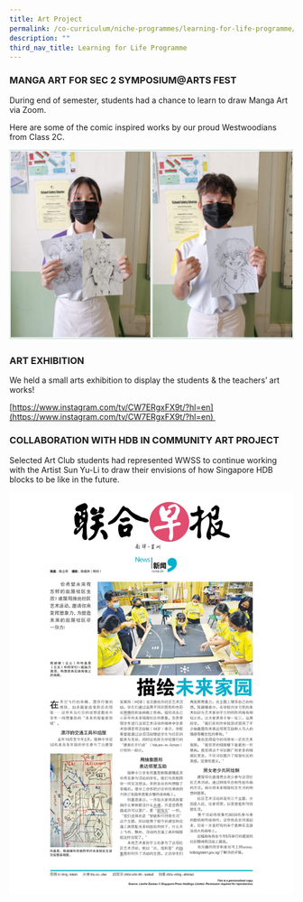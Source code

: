 ```yaml
---
title: Art Project
permalink: /co-curriculum/niche-programmes/learning-for-life-programme/art-project/
description: ""
third_nav_title: Learning for Life Programme
---
```

### MANGA ART FOR SEC 2 SYMPOSIUM@ARTS FEST


During end of semester, students had a chance to learn to draw Manga Art via Zoom.  
  
Here are some of the comic inspired works by our proud Westwoodians from Class 2C.

![](/images/manga%20art.png)

### ART EXHIBITION


We held a small arts exhibition to display the students & the teachers’ art works!  
  
[https://www.instagram.com/tv/CW7ERgxFX9t/?hl=en](https://www.instagram.com/tv/CW7ERgxFX9t/?hl=en)   
  

### COLLABORATION WITH HDB IN COMMUNITY ART PROJECT


Selected Art Club students had represented WWSS to continue working with the Artist Sun Yu-Li to draw their envisions of how Singapore HDB blocks to be like in the future.

![](/images/art.jpg)